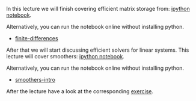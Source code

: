 In this lecture we will finish covering efficient matrix storage from: [ipython notebook](https://nbviewer.jupyter.org/urls/teaching.wence.uk/comp4187/code/finite-difference-II.ipynb).

Alternatively, you can run the notebook online without installing python.
- [finite-differences](https://mybinder.org/v2/gh/wenceorg/comp4187/6cf8af2ec5f16979b62f42ae9f0cbe32206cf03f?filepath=code%2Ffinite-difference-II.ipynb)

After that we will start discussing efficient solvers for linear systems. This lecture will cover smoothers: [ipython notebook](https://nbviewer.jupyter.org/urls/teaching.wence.uk/comp4187/code/smoothers.ipynb).

Alternatively, you can run the notebook online without installing python.
- [smoothers-intro](https://mybinder.org/v2/gh/wenceorg/comp4187/6cf8af2ec5f16979b62f42ae9f0cbe32206cf03f?filepath=code%2Fsmoothers.ipynb)

After the lecture have a look at the corresponding [exercise](https://teaching.wence.uk/comp4187/exercises/finite-differences).

